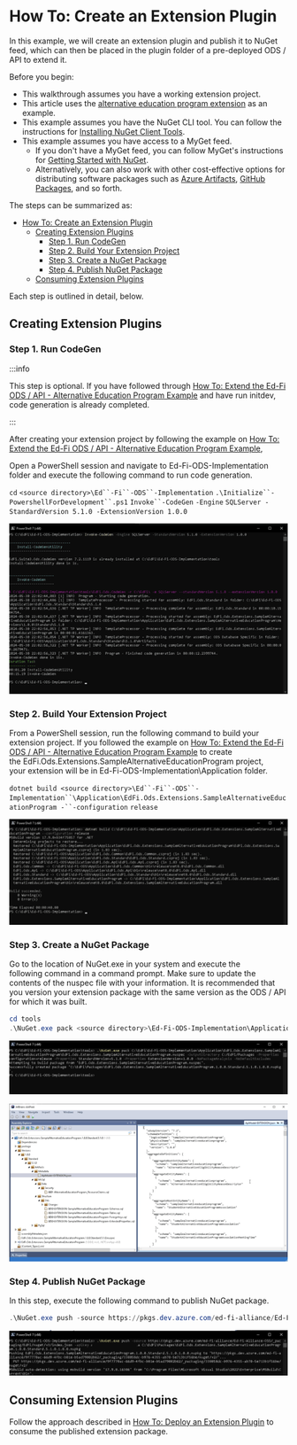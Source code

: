 # How To: Create an Extension Plugin

In this example, we will create an extension plugin and publish it to NuGet
feed, which can then be placed in the plugin folder of a pre-deployed ODS / API
to extend it.

Before you begin:

* This walkthrough assumes you have a working extension project.
* This article uses the [alternative education program
    extension](./how-to-extend-the-ed-fi-ods-api-alternative-education-program-example.md)
    as an example.
* This example assumes you have the NuGet CLI tool. You can follow the
    instructions for [Installing NuGet Client
    Tools](https://docs.microsoft.com/en-us/nuget/install-nuget-client-tools#nugetexe-cli).
* This example assumes you have access to a MyGet feed.
  * If you don't have a MyGet feed, you can follow MyGet's instructions
        for [Getting Started with
        NuGet](https://docs.myget.org/docs/walkthrough/getting-started-with-nuget).
  * Alternatively, you can also work with other cost-effective options for
        distributing software packages such as [Azure
        Artifacts](https://azure.microsoft.com/en-us/pricing/details/devops/azure-devops-services/)​,
        [GitHub Packages](https://github.com/features/packages#pricing), and so
        forth.

The steps can be summarized as:

- [How To: Create an Extension Plugin](#how-to-create-an-extension-plugin)
  - [Creating Extension Plugins](#creating-extension-plugins)
    - [Step 1. Run CodeGen](#step-1run-codegen)
    - [Step 2. Build Your Extension Project](#step-2build-your-extension-project)
    - [Step 3. Create a NuGet Package](#step-3-create-a-nuget-package)
    - [Step 4. Publish NuGet Package](#step-4-publish-nugetpackage)
  - [Consuming Extension Plugins](#consumingextension-plugins)

Each step is outlined in detail, below.

## Creating Extension Plugins

### Step 1. Run CodeGen

:::info

This step is optional. If you have followed through [How To: Extend the Ed-Fi
ODS / API - Alternative Education Program
Example](./how-to-extend-the-ed-fi-ods-api-alternative-education-program-example.md) and
have run initdev, code generation is already completed.

:::

After creating your extension project by following the example on [How To:
Extend the Ed-Fi ODS / API - Alternative Education Program
Example](./how-to-extend-the-ed-fi-ods-api-alternative-education-program-example.md),

Open a PowerShell session and navigate to Ed-Fi-ODS-Implementation folder
and execute the following command to run code generation.

`cd` `<source directory>\Ed``-Fi``-ODS``-Implementation`
`.\Initialize``-PowershellForDevelopment``.ps1`
`Invoke``-CodeGen` `-Engine` `SQLServer -StandardVersion 5.1.0 -ExtensionVersion
1.0.0`

![PowerShell](../../../../static/img/reference/ods-api/image2024-5-30_22-5-42.png)

### Step 2. Build Your Extension Project

From a PowerShell session, run the following command to build your extension
project. If you followed the example on [How To: Extend the Ed-Fi ODS / API -
Alternative Education Program
Example](./how-to-extend-the-ed-fi-ods-api-alternative-education-program-example.md) to
create the EdFi.Ods.Extensions.SampleAlternativeEducationProgram project,
your extension will be in Ed-Fi-ODS-Implementation\\Application folder.

`dotnet build <source
directory>\Ed``-Fi``-ODS``-Implementation``\Application\EdFi.Ods.Extensions.SampleAlternativeEducationProgram
-``-configuration` `release`

![Building Extension](../../../../static/img/reference/ods-api/image2024-5-30_22-8-5.png)

### Step 3. Create a NuGet Package

Go to the location of NuGet.exe in your system and execute the following command
in a command prompt. Make sure to update the contents of the nuspec file with
your information. It is recommended that you version your extension package with
the same version as the ODS / API for which it was built.

```powershell
cd tools
.\NuGet.exe pack <source directory>\Ed-Fi-ODS-Implementation\Application\EdFi.Ods.Extensions.SampleAlternativeEducationProgram\EdFi.Ods.Extensions.SampleAlternativeEducationProgram.nuspec -OutputDirectory <output directory> -Properties configuration=release -Properties StandardVersion=5.1.0 -Properties ExtensionVersion=1.0.0 -NoPackageAnalysis -NoDefaultExcludes
```

![PowerShell](../../../../static/img/reference/ods-api/image2024-5-30_22-11-32.png)

![NuGet](../../../../static/img/reference/ods-api/image2024-5-30_22-13-45.png)

### Step 4. Publish NuGet Package

In this step, execute the following command to publish NuGet package.

```powershell
.\NuGet.exe push -source https://pkgs.dev.azure.com/ed-fi-alliance/Ed-Fi-Alliance-OSS/_packaging/EdFi/nuget/v3/index.json -apikey <PAT> <nuget directory>\EdFi.Ods.Extensions.SampleAlternativeEducationProgram.1.0.0.Standard.5.1.0.1.0.0.nupkg
```

![NuGet](../../../../static/img/reference/ods-api/image2024-5-30_22-18-44.png)

## Consuming Extension Plugins

Follow the approach described in [How To: Deploy an Extension
Plugin](./how-to-deploy-an-extension-plugin.md) to consume the
published extension package.
